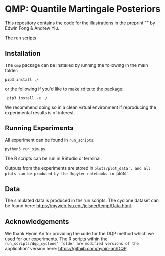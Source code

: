 # QMP: Quantile Martingale Posteriors
This repository contains the code for the illustrations in the preprint "" by Edwin Fong & Andrew Yiu. 

The run scripts 


## Installation
The `qmp` package can be installed by running the following in the main folder:
```
pip3 install ./
```
or the following if you'd like to make edits to the package:
```
 pip3 install -e ./
```
We recommend doing so in a clean virtual environment if reproducing the experimental results is of interest.

## Running Experiments
All experiment can be found in `run_scripts`.
```
python3 run_sim.py
```
The R scripts can be run in RStudio or terminal.

Outputs from the experiments are stored in `plots/plot_data', and all plots can be produced by the Jupyter notebooks in `plots'. 

## Data
The simulated data is produced in the run scripts. The cyclone dataset can be found here: https://myweb.fsu.edu/jelsner/temp/Data.html.


## Acknowledgements
We thank Hyoin An for providing the code for the DQP method which we used for our experiments. The R scripts within the `run_scripts/dqp_cyclone' folder are modified versions of the `application' version here: https://github.com/hyoin-an/DQP.